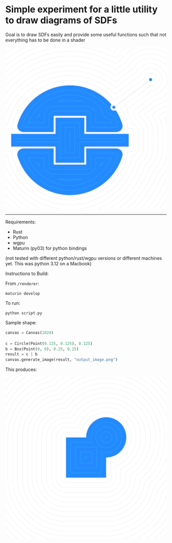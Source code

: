 # Simple experiment for a little utility to draw diagrams of SDFs

Goal is to draw SDFs easily and provide some useful functions such that not everything has to be done in a shader

![image](output_image.png)

---

Requirements:
- Rust
- Python
- wgpu
- Maturin (py03) for python bindings

(not tested with different python/rust/wgpu versions or different machines yet. This was python 3.12 on a Macbook)

Instructions to Build:

From `/renderer`:

```
maturin develop
```

To run:

```
python script.py
```

Sample shape:

```python
canvas = Canvas(1024)

c = Circle(Point(0.125, 0.125), 0.125)
b = Box(Point(0, 0), 0.25, 0.25)
result = c | b
canvas.generate_image(result, "output_image.png")
```

This produces:

![image](simple.png)